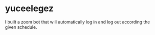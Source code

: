 # yuceelegez
I built a zoom bot that will automatically log in and log out according the given schedule.
